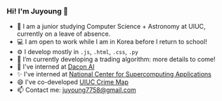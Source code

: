 ### Hi! I'm Juyoung :wave:

<!--
**jchoi25/jchoi25** is a ✨ _special_ ✨ repository because its `README.md` (this file) appears on your GitHub profile.

Here are some ideas to get you started:

- 🔭 I’m currently working on ...
- 🌱 I’m currently learning ...
- 👯 I’m looking to collaborate on ...
- 🤔 I’m looking for help with ...
- 💬 Ask me about ...
- 📫 How to reach me: ...
- 😄 Pronouns: ...
- ⚡ Fun fact: ...
-->

- 🏫 I am a junior studying Computer Science + Astronomy at UIUC, currently on a leave of absence.
- 💻 I am open to work while I am in Korea before I return to school!
- ⚙️ I develop mostly in `.js`, `.html`, `.css`, `.py`
- 🔭 I’m currently developing a trading algorithm: more details to come!
- 🌱 I've interned at [Dacon AI](https://dacon.io/)
- ✨ I've interned at [National Center for Supercomputing Applications](https://www.ncsa.illinois.edu/)
- 😄 I've co-developed [UIUC Crime Map](https://police.illinois.edu/crime-reporting/daily-crime-log/map/)
- 📫 Contact me: [juyoung7758@gmail.com](mailto:juyoung7758@gmail.com)
